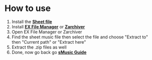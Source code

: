 # How to use

1. Install the [**Sheet file**](https://github.com/BaciliusDinglemeu/Sheet-Music/raw/main/Sheet%206000.7z)
1. Install [**EX File Manager**](https://play.google.com/store/apps/details?id=com.ace.ex.file.manager) or [**Zarchiver**](https://play.google.com/store/apps/details?id=ru.zdevs.zarchiver)
2. Open EX File Manager or Zarchiver
3. Find the sheet music file then select the file and choose "Extract to" then "Current path" or "Extract here"
4. Extract the .zip files as well
5. Done, now go back go [**sMusic Guide**](https://telegra.ph/sMusic-Guide-07-13)
